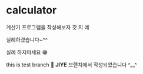 # calculator

계산기 프로그램을 작성해보자 
갓 지 예  

실례하겠습니다~^^ 

실례 하지마세요 😁




this is test branch 👨
__JIYE__ 브랜치에서 작성되었습니다 ^__^